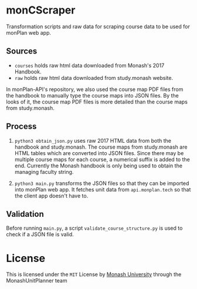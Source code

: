 # monCScraper
Transformation scripts and raw data for scraping course data to be used for monPlan web app.

## Sources
- `courses` holds raw html data downloaded from Monash's 2017 Handbook. 
- `raw` holds raw html data downloaded from study.monash website.

In monPlan-API's repository, we also used the course map PDF files from the handbook to manually type the course maps into JSON files. By the looks of it, the course map PDF files is more detailed than the course maps from study.monash.

## Process
1. `python3 obtain_json.py` uses raw 2017 HTML data from both the handbook and study.monash. The course maps from study.monash are HTML tables which are converted into JSON files. Since there may be multiple course maps for each course, a numerical suffix is added to the end. Currently the Monash handbook is only being used to obtain the managing faculty string.

2. `python3 main.py` transforms the JSON files so that they can be imported into monPlan web app. It fetches unit data from `api.monplan.tech` so that the client app doesn't have to.

## Validation
Before running `main.py`, a script `validate_course_structure.py` is used to check if a JSON file is valid.

# License
This is licensed under the `MIT` License by [Monash University](https://monash.edu) through the MonashUnitPlanner team
